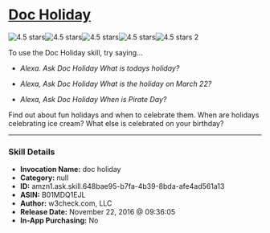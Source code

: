 # [Doc Holiday](http://alexa.amazon.com/#skills/amzn1.ask.skill.648bae95-b7fa-4b39-8bda-afe4ad561a13)
![4.5 stars](../../images/ic_star_black_18dp_1x.png)![4.5 stars](../../images/ic_star_black_18dp_1x.png)![4.5 stars](../../images/ic_star_black_18dp_1x.png)![4.5 stars](../../images/ic_star_black_18dp_1x.png)![4.5 stars](../../images/ic_star_half_black_18dp_1x.png) 2

To use the Doc Holiday skill, try saying...

* *Alexa. Ask Doc Holiday What is todays holiday?*

* *Alexa, Ask Doc Holiday What is the holiday on March 22?*

* *Alexa, Ask Doc Holiday When is Pirate Day?*

Find out about fun holidays and when to celebrate them.  When are holidays celebrating ice cream?  What else is celebrated on your birthday?

***

### Skill Details

* **Invocation Name:** doc holiday
* **Category:** null
* **ID:** amzn1.ask.skill.648bae95-b7fa-4b39-8bda-afe4ad561a13
* **ASIN:** B01MDQ1EJL
* **Author:** w3check.com, LLC
* **Release Date:** November 22, 2016 @ 09:36:05
* **In-App Purchasing:** No

